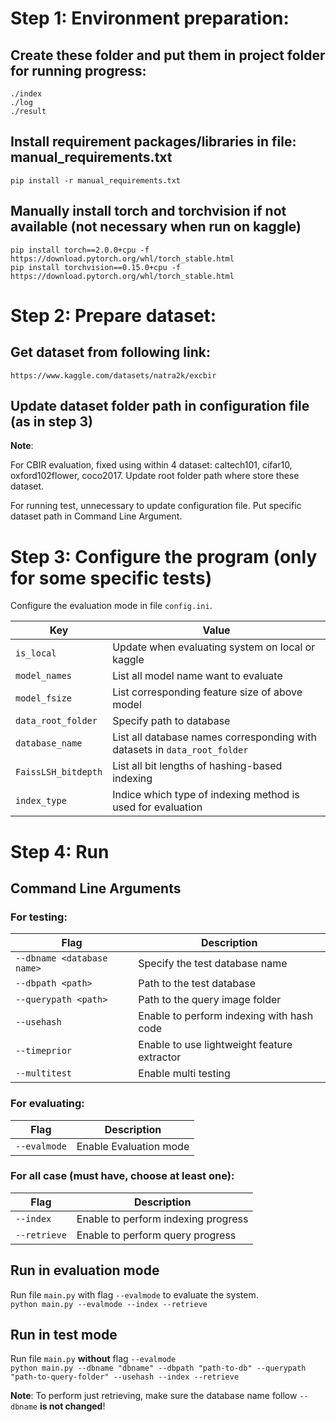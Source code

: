 # Step 1: Environment preparation:
## Create these folder and put them in project folder for running progress:
    ./index
    ./log
    ./result
## Install requirement packages/libraries in file: manual_requirements.txt
    pip install -r manual_requirements.txt

## Manually install torch and torchvision if not available (not necessary when run on kaggle)
    pip install torch==2.0.0+cpu -f https://download.pytorch.org/whl/torch_stable.html
    pip install torchvision==0.15.0+cpu -f https://download.pytorch.org/whl/torch_stable.html


# Step 2: Prepare dataset:
## Get dataset from following link:
    https://www.kaggle.com/datasets/natra2k/excbir
## Update dataset folder path in configuration file (as in step 3)
**Note**:   

For CBIR evaluation, fixed using within 4 dataset: caltech101, cifar10, oxford102flower, coco2017. Update root folder path where store these dataset.   

For running test, unnecessary to update configuration file. Put specific dataset path in Command Line Argument.

# Step 3: Configure the program (only for some specific tests)
Configure the evaluation mode in file `config.ini`.

|Key                         |Value                                             |
| ---------------------------|----------------------------------------------    |
|`is_local`                  |Update when evaluating system on local or kaggle  |
|`model_names`               |List all model name want to evaluate              |
|`model_fsize`               |List corresponding feature size of above model    |
|`data_root_folder`          |Specify path to database                          |
|`database_name`             |List all database names corresponding with datasets in `data_root_folder`|
|`FaissLSH_bitdepth`         |List all bit lengths of hashing-based indexing    |
|`index_type`                |Indice which type of indexing method is used for evaluation|

# Step 4: Run
## Command Line Arguments
### For testing:

| Flag                       | Description                                  |
| -----------                | -----------                                  |
|`--dbname <database name>`  |Specify the test database name                |
|`--dbpath <path>`           |Path to the test database                     |
|`--querypath <path>`        |Path to the query image folder                |
|`--usehash`                 |Enable to perform indexing with hash code     | 
|`--timeprior`               |Enable to use lightweight feature extractor   |
|`--multitest`               |Enable multi testing                          |
### For evaluating:
| Flag                       | Description                                  |
| -----------                | -----------                                  |
|`--evalmode`                |Enable Evaluation mode|
### For all case (must have, choose at least one):
| Flag                       | Description                                  |
| -----------                | -----------                                  |
|`--index`                   |Enable to perform indexing progress           |
|`--retrieve`                |Enable to perform query progress              |
## Run in evaluation mode
Run file `main.py` with flag `--evalmode` to evaluate the system.   
`python main.py --evalmode --index --retrieve`
## Run in test mode
Run file `main.py` **without** flag `--evalmode`   
`python main.py --dbname "dbname" --dbpath "path-to-db" --querypath "path-to-query-folder" --usehash --index --retrieve`

**Note**: To perform just retrieving, make sure the database name follow `--dbname` **is not changed**!



